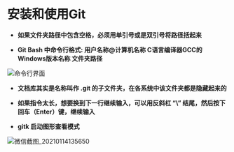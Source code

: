 # 安装和使用Git

- **如果文件夹路径中包含空格，必须用单引号或是双引号将路径括起来**

- **Git Bash 中命令行格式: 用户名称@计算机名称 C语言编译器GCC的Windows版本名称 文件夹路径**

![命令行界面](https://user-images.githubusercontent.com/27407218/101880463-ecac9580-3bcd-11eb-9ce8-39d18d383a61.png)

- **文档库其实是名称叫作 .git 的子文件夹，在各系统中该文件夹都是隐藏起来的**

- **如果指令太长，想要换到下一行继续输入，可以用反斜杠 “\” 结尾，然后按下回车（Enter）键，继续输入**

- **gitk 启动图形查看模式**

![微信截图_20210114135650](https://user-images.githubusercontent.com/27407218/104550904-ca94b000-5670-11eb-8410-6e1bf4e329b3.png)
